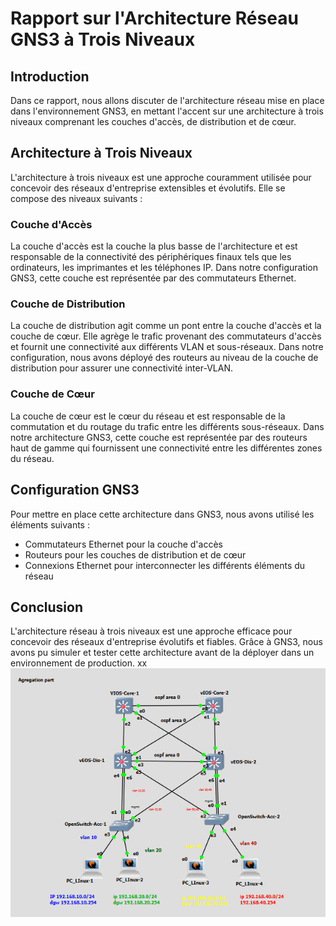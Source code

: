 # Rapport sur l'Architecture Réseau GNS3 à Trois Niveaux

## Introduction
Dans ce rapport, nous allons discuter de l'architecture réseau mise en place dans l'environnement GNS3, en mettant l'accent sur une architecture à trois niveaux comprenant les couches d'accès, de distribution et de cœur.

## Architecture à Trois Niveaux
L'architecture à trois niveaux est une approche couramment utilisée pour concevoir des réseaux d'entreprise extensibles et évolutifs. Elle se compose des niveaux suivants :

### Couche d'Accès
La couche d'accès est la couche la plus basse de l'architecture et est responsable de la connectivité des périphériques finaux tels que les ordinateurs, les imprimantes et les téléphones IP. Dans notre configuration GNS3, cette couche est représentée par des commutateurs Ethernet.

### Couche de Distribution
La couche de distribution agit comme un pont entre la couche d'accès et la couche de cœur. Elle agrège le trafic provenant des commutateurs d'accès et fournit une connectivité aux différents VLAN et sous-réseaux. Dans notre configuration, nous avons déployé des routeurs au niveau de la couche de distribution pour assurer une connectivité inter-VLAN.

### Couche de Cœur
La couche de cœur est le cœur du réseau et est responsable de la commutation et du routage du trafic entre les différents sous-réseaux. Dans notre architecture GNS3, cette couche est représentée par des routeurs haut de gamme qui fournissent une connectivité entre les différentes zones du réseau.

## Configuration GNS3
Pour mettre en place cette architecture dans GNS3, nous avons utilisé les éléments suivants :
- Commutateurs Ethernet pour la couche d'accès
- Routeurs pour les couches de distribution et de cœur
- Connexions Ethernet pour interconnecter les différents éléments du réseau

## Conclusion
L'architecture réseau à trois niveaux est une approche efficace pour concevoir des réseaux d'entreprise évolutifs et fiables. Grâce à GNS3, nous avons pu simuler et tester cette architecture avant de la déployer dans un environnement de production.
xx
![voila larchiteture ](Screenshot/Agregation.png)



